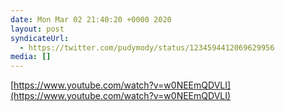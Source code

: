 ```yaml
---
date: Mon Mar 02 21:40:20 +0000 2020
layout: post
syndicateUrl:
  - https://twitter.com/pudymody/status/1234594412069629956
media: []
---
```

[https://www.youtube.com/watch?v=w0NEEmQDVLI](https://www.youtube.com/watch?v=w0NEEmQDVLI)


